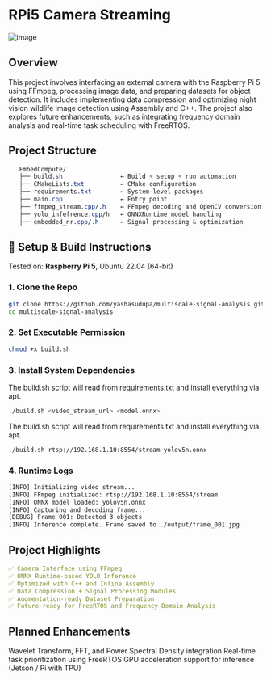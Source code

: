 # RPi5 Camera Streaming

![image](https://github.com/user-attachments/assets/2d81388b-70e7-4195-b6e8-3e21e4bc02c6)

## Overview

This project involves interfacing an external camera with the Raspberry Pi 5 using FFmpeg, processing image data, and preparing datasets for object detection. It includes implementing data compression and optimizing night vision wildlife image detection using Assembly and C++. The project also explores future enhancements, such as integrating frequency domain analysis and real-time task scheduling with FreeRTOS.

## Project Structure
```css
   EmbedCompute/
   ├── build.sh                ← Build + setup + run automation
   ├── CMakeLists.txt          ← CMake configuration
   ├── requirements.txt        ← System-level packages
   ├── main.cpp                ← Entry point
   ├── ffmpeg_stream.cpp/.h    ← FFmpeg decoding and OpenCV conversion
   ├── yolo_infefrence.cpp/h   ← ONNXRuntime model handling
   ├── embedded_nr.cpp/.h      ← Signal processing & optimization
```
## 🔧 Setup & Build Instructions
Tested on: **Raspberry Pi 5**, Ubuntu 22.04 (64-bit)

### 1. Clone the Repo
```bash
git clone https://github.com/yashasudupa/multiscale-signal-analysis.git
cd multiscale-signal-analysis
```

### 2. Set Executable Permission
```bash
chmod +x build.sh
```

### 3. Install System Dependencies
The build.sh script will read from requirements.txt and install everything via apt.
```bash
./build.sh <video_stream_url> <model.onnx>
```

The build.sh script will read from requirements.txt and install everything via apt.
```bash
./build.sh rtsp://192.168.1.10:8554/stream yolov5n.onnx
```

### 4. Runtime Logs
```xml
[INFO] Initializing video stream...
[INFO] FFmpeg initialized: rtsp://192.168.1.10:8554/stream
[INFO] ONNX model loaded: yolov5n.onnx
[INFO] Capturing and decoding frame...
[DEBUG] Frame 001: Detected 3 objects
[INFO] Inference complete. Frame saved to ./output/frame_001.jpg
```

## Project Highlights
```yaml
✅ Camera Interface using FFmpeg
✅ ONNX Runtime-based YOLO Inference
✅ Optimized with C++ and Inline Assembly
✅ Data Compression + Signal Processing Modules
✅ Augmentation-ready Dataset Preparation
✅ Future-ready for FreeRTOS and Frequency Domain Analysis
```

## Planned Enhancements
Wavelet Transform, FFT, and Power Spectral Density integration
Real-time task prioritization using FreeRTOS
GPU acceleration support for inference (Jetson / Pi with TPU)
